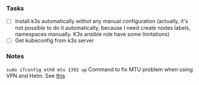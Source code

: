 ### Tasks
- [ ] Install k3s automatically withot any manual configuration (actually, it's not possible to do it automatically, because I need create nodes labels, namespaces manually. K3s ansible role have some limitations)
- [ ] Get kubeconfig from k3s server

### Notes
```sudo ifconfig eth0 mtu 1392 up``` 
Command to fix MTU problem when using VPN and Helm. See [this](https://github.com/helm/helm/issues/10049)





